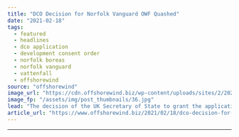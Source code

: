 ```yaml
---
title: "DCO Decision for Norfolk Vanguard OWF Quashed"
date: "2021-02-18"
tags: 
  - featured
  - headlines
  - dco application
  - development consent order
  - norfolk boreas
  - norfolk vanguard
  - vattenfall
  - offshorewind
source: "offshorewind"
image_url: "https://cdn.offshorewind.biz/wp-content/uploads/sites/2/2021/02/18162003/Vattenfall_Norfolk-Vanguard-and-Boreas.jpg"
image_fp: "/assets/img/post_thumbnails/36.jpg"
lead: "The decision of the UK Secretary of State to grant the application for development"
article_url: "https://www.offshorewind.biz/2021/02/18/dco-decision-for-norfolk-vanguard-owf-quashed/"
---
```


---
